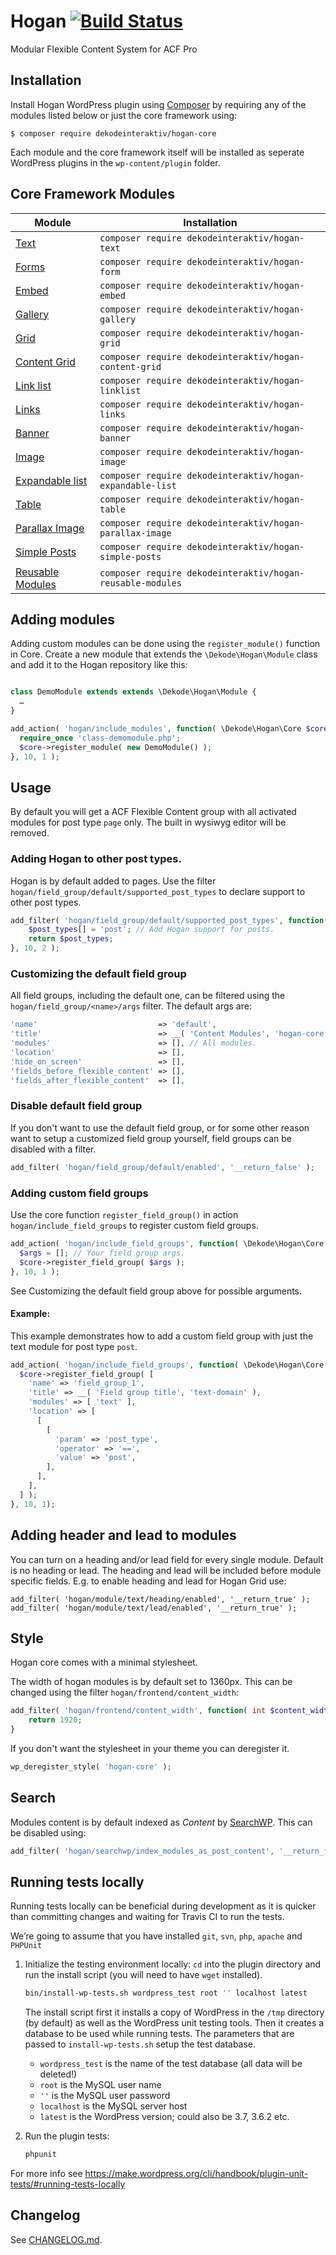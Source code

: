 # Hogan [![Build Status](https://travis-ci.org/DekodeInteraktiv/hogan-core.svg?branch=master)](https://travis-ci.org/DekodeInteraktiv/hogan-core)

Modular Flexible Content System for ACF Pro

## Installation
Install Hogan WordPress plugin using [Composer](https://getcomposer.org/) by requiring any of the modules listed below or just the core framework using:

```shell
$ composer require dekodeinteraktiv/hogan-core
```

Each module and the core framework itself will be installed as seperate WordPress plugins in the `wp-content/plugin` folder.


## Core Framework Modules

Module | Installation
--- | ---
[Text](https://github.com/DekodeInteraktiv/hogan-text) | `composer require dekodeinteraktiv/hogan-text`
[Forms](https://github.com/DekodeInteraktiv/hogan-form) | `composer require dekodeinteraktiv/hogan-form`
[Embed](https://github.com/DekodeInteraktiv/hogan-embed) | `composer require dekodeinteraktiv/hogan-embed`
[Gallery](https://github.com/DekodeInteraktiv/hogan-gallery) | `composer require dekodeinteraktiv/hogan-gallery`
[Grid](https://github.com/DekodeInteraktiv/hogan-grid) | `composer require dekodeinteraktiv/hogan-grid`
[Content Grid](https://github.com/DekodeInteraktiv/hogan-content-grid) | `composer require dekodeinteraktiv/hogan-content-grid`
[Link list](https://github.com/DekodeInteraktiv/hogan-linklist) | `composer require dekodeinteraktiv/hogan-linklist`
[Links](https://github.com/DekodeInteraktiv/hogan-links) | `composer require dekodeinteraktiv/hogan-links`
[Banner](https://github.com/DekodeInteraktiv/hogan-banner) | `composer require dekodeinteraktiv/hogan-banner`
[Image](https://github.com/DekodeInteraktiv/hogan-image) | `composer require dekodeinteraktiv/hogan-image`
[Expandable list](https://github.com/DekodeInteraktiv/hogan-expandable-list) | `composer require dekodeinteraktiv/hogan-expandable-list`
[Table](https://github.com/DekodeInteraktiv/hogan-table) | `composer require dekodeinteraktiv/hogan-table`
[Parallax Image](https://github.com/DekodeInteraktiv/hogan-parallax-image) | `composer require dekodeinteraktiv/hogan-parallax-image`
[Simple Posts](https://github.com/DekodeInteraktiv/hogan-simple-posts) | `composer require dekodeinteraktiv/hogan-simple-posts`
[Reusable Modules](https://github.com/DekodeInteraktiv/hogan-reusable-modules) | `composer require dekodeinteraktiv/hogan-reusable-modules`


## Adding modules
Adding custom modules can be done using the `register_module()` function in Core. Create a new module that extends the `\Dekode\Hogan\Module` class and add it to the Hogan repository like this:

```php

class DemoModule extends extends \Dekode\Hogan\Module {
  …
}

add_action( 'hogan/include_modules', function( \Dekode\Hogan\Core $core ) {
  require_once 'class-demomodule.php';
  $core->register_module( new DemoModule() );
}, 10, 1 );
```

## Usage
By default you will get a ACF Flexible Content group with all activated modules for post type `page` only. The built in wysiwyg editor will be removed.

### Adding Hogan to other post types.
Hogan is by default added to pages. Use the filter `hogan/field_group/default/supported_post_types` to declare support to other post types.

```php
add_filter( 'hogan/field_group/default/supported_post_types', function( array $post_types ) : array {
	$post_types[] = 'post'; // Add Hogan support for posts.
	return $post_types;
}, 10, 2 );
```

### Customizing the default field group
All field groups, including the default one, can be filtered using the `hogan/field_group/<name>/args` filter. The default args are:
```php
'name'                           => 'default',
'title'                          => __( 'Content Modules', 'hogan-core' ),
'modules'                        => [], // All modules.
'location'                       => [],
'hide_on_screen'                 => [],
'fields_before_flexible_content' => [],
'fields_after_flexible_content'  => [],
```

### Disable default field group
If you don't want to use the default field group, or for some other reason want to setup a customized field group yourself, field groups can be disabled with a filter.

```php
add_filter( 'hogan/field_group/default/enabled', '__return_false' );
```

### Adding custom field groups
Use the core function `register_field_group()` in action `hogan/include_field_groups` to register custom field groups.


```php
add_action( 'hogan/include_field_groups', function( \Dekode\Hogan\Core $core ) {
  $args = []; // Your field group args.
  $core->register_field_group( $args );
}, 10, 1 );
```

See Customizing the default field group above for possible arguments.

#### Example:

This example demonstrates how to add a custom field group with just the text module for post type `post`.
```php
add_action( 'hogan/include_field_groups', function( \Dekode\Hogan\Core $core ) {
  $core->register_field_group( [
    'name' => 'field_group_1',
    'title' => __( 'Field group title', 'text-domain' ),
    'modules' => [ 'text' ],
    'location' => [
      [
        [
		  'param' => 'post_type',
		  'operator' => '==',
          'value' => 'post',
        ],
      ],
    ],
  ] );
}, 10, 1);
```

## Adding header and lead to modules
You can turn on a heading and/or lead field for every single module. Default is no heading or lead. The heading and lead will be included before module specific fields. E.g. to enable heading and lead for Hogan Grid use:

```
add_filter( 'hogan/module/text/heading/enabled', '__return_true' );
add_filter( 'hogan/module/text/lead/enabled', '__return_true' );
```

## Style
Hogan core comes with a minimal stylesheet.

The width of hogan modules is by default set to 1360px. This can be changed
using the filter `hogan/frontend/content_width`:
```php
add_filter( 'hogan/frontend/content_width', function( int $content_width ) {
	return 1920;
}
```

If you don't want the stylesheet in your theme you can deregister it.
```php
wp_deregister_style( 'hogan-core' );
```

## Search
Modules content is by default indexed as _Content_ by [SearchWP](https://searchwp.com/). This can be disabled using:
```php
add_filter( 'hogan/searchwp/index_modules_as_post_content', '__return_false' );
```
## Running tests locally
Running tests locally can be beneficial during development as it is quicker than
committing changes and waiting for Travis CI to run the tests.

We’re going to assume that you have installed `git`, `svn`, `php`, `apache` and
`PHPUnit`

1. Initialize the testing environment locally: `cd` into the plugin directory
   and run the install script (you will need to have `wget` installed).

   ```bash
   bin/install-wp-tests.sh wordpress_test root '' localhost latest
   ```

   The install script first it installs a copy of WordPress in the `/tmp` directory
   (by default) as well as the WordPress unit testing tools. Then it creates a
   database to be used while running tests. The parameters that are passed to
   `install-wp-tests.sh` setup the test database.

   * `wordpress_test` is the name of the test database (all data will be deleted!)
   * `root` is the MySQL user name
   * `''` is the MySQL user password
   * `localhost` is the MySQL server host
   * `latest` is the WordPress version; could also be 3.7, 3.6.2 etc.

2. Run the plugin tests:

   ```bash
   phpunit
   ```

For more info see https://make.wordpress.org/cli/handbook/plugin-unit-tests/#running-tests-locally

## Changelog
See [CHANGELOG.md](CHANGELOG.md).
